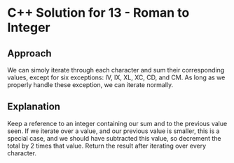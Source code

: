# C++ Solution for 13 - Roman to Integer

## Approach

We can simoly iterate through each character and sum their corresponding values, except for six exceptions: IV, IX, XL, XC, CD, and CM.
As long as we properly handle these exception, we can iterate normally.

## Explanation

Keep a reference to an integer containing our sum and to the previous value seen. If we iterate over a value, and our previous value is smaller,
this is a special case, and we should have subtracted this value, so decrement the total by 2 times that value. Return the result after iterating over every character.

